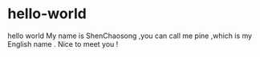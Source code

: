 # hello-world
hello world
 My name is ShenChaosong ,you can call me pine ,which is my English name . Nice to meet you !
